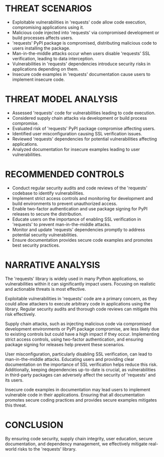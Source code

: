 # THREAT SCENARIOS

- Exploitable vulnerabilities in 'requests' code allow code execution, compromising applications using it.
- Malicious code injected into 'requests' via compromised development or build processes affects users.
- 'requests' PyPI package is compromised, distributing malicious code to users installing the package.
- Man-in-the-middle attacks occur when users disable 'requests' SSL verification, leading to data interception.
- Vulnerabilities in 'requests' dependencies introduce security risks in applications depending on them.
- Insecure code examples in 'requests' documentation cause users to implement insecure code.

# THREAT MODEL ANALYSIS

- Assessed 'requests' code for vulnerabilities leading to code execution.
- Considered supply chain attacks via development or build process compromise.
- Evaluated risk of 'requests' PyPI package compromise affecting users.
- Identified user misconfiguration causing SSL verification issues.
- Reviewed 'requests' dependencies for potential vulnerabilities affecting applications.
- Analyzed documentation for insecure examples leading to user vulnerabilities.

# RECOMMENDED CONTROLS

- Conduct regular security audits and code reviews of the 'requests' codebase to identify vulnerabilities.
- Implement strict access controls and monitoring for development and build environments to prevent unauthorized access.
- Enable two-factor authentication and use package signing for PyPI releases to secure the distribution.
- Educate users on the importance of enabling SSL verification in 'requests' to prevent man-in-the-middle attacks.
- Monitor and update 'requests' dependencies promptly to address potential security vulnerabilities.
- Ensure documentation provides secure code examples and promotes best security practices.

# NARRATIVE ANALYSIS

The 'requests' library is widely used in many Python applications, so vulnerabilities within it can significantly impact users. Focusing on realistic and actionable threats is most effective.

Exploitable vulnerabilities in 'requests' code are a primary concern, as they could allow attackers to execute arbitrary code in applications using the library. Regular security audits and thorough code reviews can mitigate this risk effectively.

Supply chain attacks, such as injecting malicious code via compromised development environments or PyPI package compromise, are less likely due to existing controls but could have a high impact if they occur. Implementing strict access controls, using two-factor authentication, and ensuring package signing for releases help prevent these scenarios.

User misconfiguration, particularly disabling SSL verification, can lead to man-in-the-middle attacks. Educating users and providing clear documentation on the importance of SSL verification helps reduce this risk. Additionally, keeping dependencies up-to-date is crucial, as vulnerabilities in third-party packages can adversely affect the security of 'requests' and its users.

Insecure code examples in documentation may lead users to implement vulnerable code in their applications. Ensuring that all documentation promotes secure coding practices and provides secure examples mitigates this threat.

# CONCLUSION

By ensuring code security, supply chain integrity, user education, secure documentation, and dependency management, we effectively mitigate real-world risks to the 'requests' library.
